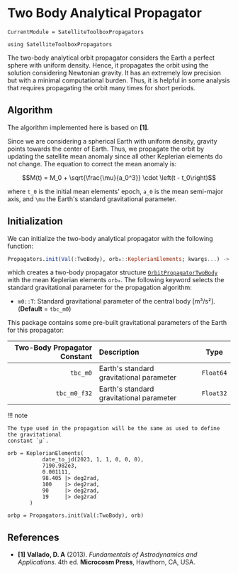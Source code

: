 # Two Body Analytical Propagator

```@meta
CurrentModule = SatelliteToolboxPropagators
```

```@setup tb
using SatelliteToolboxPropagators
```

The two-body analytical orbit propagator considers the Earth a perfect sphere with uniform
density. Hence, it propagates the orbit using the solution considering Newtonian gravity. It
has an extremely low precision but with a minimal computational burden. Thus, it is helpful
in some analysis that requires propagating the orbit many times for short periods.

## Algorithm

The algorithm implemented here is based on **[1]**.

Since we are considering a spherical Earth with uniform density, gravity points towards the
center of Earth. Thus, we propagate the orbit by updating the satellite mean anomaly since
all other Keplerian elements do not change. The equation to correct the mean anomaly is:

```math
M(t) = M_0 + \sqrt{\frac{\mu}{a_0^3}} \cdot \left(t - t_0\right)
```

where ``t_0`` is the initial mean elements' epoch, ``a_0`` is the mean semi-major axis, and
``\mu`` the Earth's standard gravitational parameter.

## Initialization

We can initialize the two-body analytical propagator with the following function:

```julia
Propagators.init(Val(:TwoBody), orb₀::KeplerianElements; kwargs...) -> OrbitPropagatorTwoBody
```

which creates a two-body propagator structure [`OrbitPropagatorTwoBody`](@ref) with the mean
Keplerian elements `orb₀`. The following keyword selects the standard gravitational
parameter for the propagation algorithm:

- `m0::T`: Standard gravitational parameter of the central body [m³/s²].
    (**Default** = `tbc_m0`)

This package contains some pre-built gravitational parameters of the Earth for this
propagator:

| **Two-Body Propagator Constant** | **Description**                          | **Type**  |
|---------------------------------:|:-----------------------------------------|-----------|
|                         `tbc_m0` | Earth's standard gravitational parameter | `Float64` |
|                     `tbc_m0_f32` | Earth's standard gravitational parameter | `Float32` |

!!! note

    The type used in the propagation will be the same as used to define the gravitational
    constant `μ`.

```@repl tb
orb = KeplerianElements(
           date_to_jd(2023, 1, 1, 0, 0, 0),
           7190.982e3,
           0.001111,
           98.405 |> deg2rad,
           100    |> deg2rad,
           90     |> deg2rad,
           19     |> deg2rad
       )

orbp = Propagators.init(Val(:TwoBody), orb)
```

## References

- **[1]** **Vallado, D. A** (2013). *Fundamentals of Astrodynamics and Applications*. 4th
  ed. **Microcosm Press**, Hawthorn, CA, USA.
